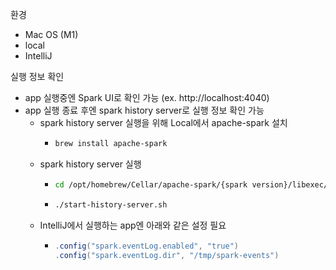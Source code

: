 환경
- Mac OS (M1)
- local
- IntelliJ

실행 정보 확인
- app 실행중엔 Spark UI로 확인 가능 (ex. http://localhost:4040)
- app 실행 종료 후엔 spark history server로 실행 정보 확인 가능
  - spark history server 실행을 위해 Local에서 apache-spark 설치
    - ```bash
      brew install apache-spark
        ```
  - spark history server 실행
    - ```bash
      cd /opt/homebrew/Cellar/apache-spark/{spark version}/libexec/sbin
      ```
    - ```bash
      ./start-history-server.sh  
      ```
  - IntelliJ에서 실행하는 app엔 아래와 같은 설정 필요
    - ```scala
      .config("spark.eventLog.enabled", "true")
      .config("spark.eventLog.dir", "/tmp/spark-events")
      ```